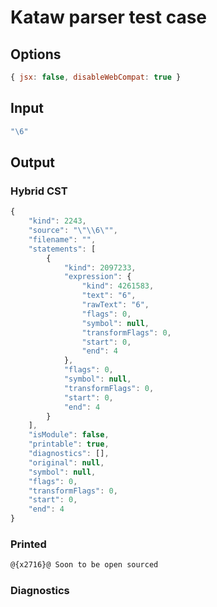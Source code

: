 # Kataw parser test case

## Options

`````js
{ jsx: false, disableWebCompat: true }
`````

## Input

`````js
"\6"
`````

## Output

### Hybrid CST

```javascript
{
    "kind": 2243,
    "source": "\"\\6\"",
    "filename": "",
    "statements": [
        {
            "kind": 2097233,
            "expression": {
                "kind": 4261583,
                "text": "6",
                "rawText": "6",
                "flags": 0,
                "symbol": null,
                "transformFlags": 0,
                "start": 0,
                "end": 4
            },
            "flags": 0,
            "symbol": null,
            "transformFlags": 0,
            "start": 0,
            "end": 4
        }
    ],
    "isModule": false,
    "printable": true,
    "diagnostics": [],
    "original": null,
    "symbol": null,
    "flags": 0,
    "transformFlags": 0,
    "start": 0,
    "end": 4
}
```

### Printed

```javascript
@{x2716}@ Soon to be open sourced
```

### Diagnostics

```javascript

```

